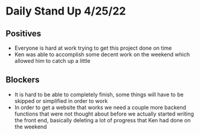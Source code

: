 # Daily Stand Up 4/25/22

## Positives
- Everyone is hard at work trying to get this project done on time
- Ken was able to accomplish some decent work on the weekend which allowed him to catch up a little

## Blockers
 - It is hard to be able to completely finish, some things will have to be skipped or simplified in order to work
 - In order to get a website that works we need a couple more backend functions that were not thought about before we actually
started writing the front end, basically deleting a lot of progress that Ken had done on the weekend